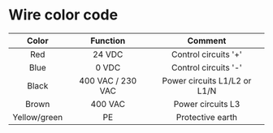 # Wire color code
 | Color | Function | Comment |
 | :---: | :---: | :---: |
 | Red | 24 VDC | Control circuits '+' |
 | Blue | 0 VDC | Control circuits '-' |
 | Black | 400 VAC / 230 VAC | Power circuits L1/L2 or L1/N |
 | Brown | 400 VAC | Power circuits L3 |
 | Yellow/green | PE | Protective earth |
